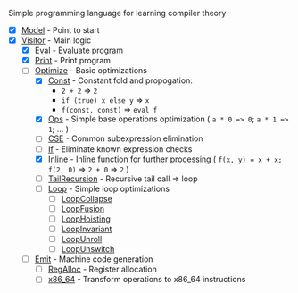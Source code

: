 Simple programming language for learning compiler theory

  - [x] [Model](src/main/kotlin/org/srostov/simplelang/Model.kt) - Point to start
  - [x] [Visitor]() - Main logic
      - [x] [Eval]() - Evaluate program
      - [x] [Print]() - Print program
      - [ ] [Optimize]() - Basic optimizations
          - [x] [Const]() - Constant fold and propogation:
              - `2 + 2` => `2`
              - `if (true) x else y` => `x`
              - `f(const, const)` => `eval f`        
          - [x] [Ops]() - Simple base operations optimization ( `a * 0 => 0`; `a * 1 => 1`; ... )
          - [ ] [CSE]() - Common subexpression elimination
          - [ ] [If]() - Eliminate known expression checks
          - [x] [Inline]() - Inline function for further processing ( `f(x, y) = x + x; f(2, 0)` => `2 + 0` => `2` )
          - [ ] [TailRecursion]() - Recursive tail call => loop
          - [ ] [Loop]() - Simple loop optimizations 
            - [ ] [LoopCollapse]()
            - [ ] [LoopFusion]()
            - [ ] [LoopHoisting]()
            - [ ] [LoopInvariant]()
            - [ ] [LoopUnroll]()
            - [ ] [LoopUnswitch]()
      - [ ] [Emit]() - Machine code generation
          - [ ] [RegAlloc]() - Register allocation
          - [ ] [x86_64]() - Transform operations to x86_64 instructions
